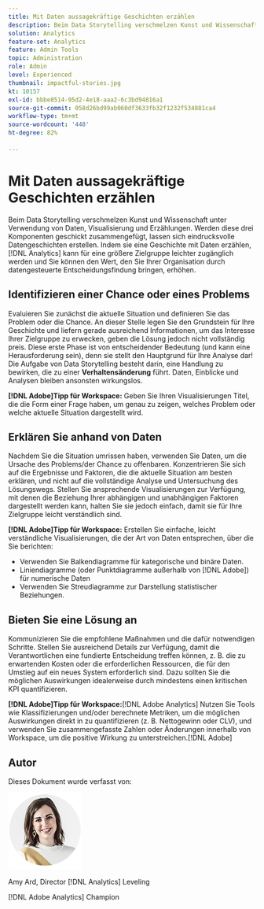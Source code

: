 ```yaml
---
title: Mit Daten aussagekräftige Geschichten erzählen
description: Beim Data Storytelling verschmelzen Kunst und Wissenschaft unter Verwendung von Daten, Visualisierung und Erzählungen.  Werden diese drei Komponenten geschickt zusammengefügt, lassen sich eindrucksvolle Datengeschichten erstellen. Indem sie eine Geschichte mit Daten erzählen, [!DNL Analytics] kann für eine größere Zielgruppe leichter zugänglich werden und Sie können den Wert, den Sie Ihrer Organisation durch datengesteuerte Entscheidungsfindung bringen, erhöhen.
solution: Analytics
feature-set: Analytics
feature: Admin Tools
topic: Administration
role: Admin
level: Experienced
thumbnail: impactful-stories.jpg
kt: 10157
exl-id: bbbe8514-95d2-4e18-aaa2-6c3bd94816a1
source-git-commit: 058d26bd99ab060df3633fb32f1232f534881ca4
workflow-type: tm+mt
source-wordcount: '448'
ht-degree: 82%

---
```


# Mit Daten aussagekräftige Geschichten erzählen

Beim Data Storytelling verschmelzen Kunst und Wissenschaft unter Verwendung von Daten, Visualisierung und Erzählungen.  Werden diese drei Komponenten geschickt zusammengefügt, lassen sich eindrucksvolle Datengeschichten erstellen. Indem sie eine Geschichte mit Daten erzählen, [!DNL Analytics] kann für eine größere Zielgruppe leichter zugänglich werden und Sie können den Wert, den Sie Ihrer Organisation durch datengesteuerte Entscheidungsfindung bringen, erhöhen.

## Identifizieren einer Chance oder eines Problems

Evaluieren Sie zunächst die aktuelle Situation und definieren Sie das Problem oder die Chance. An dieser Stelle legen Sie den Grundstein für Ihre Geschichte und liefern gerade ausreichend Informationen, um das Interesse Ihrer Zielgruppe zu erwecken, geben die Lösung jedoch nicht vollständig preis. Diese erste Phase ist von entscheidender Bedeutung (und kann eine Herausforderung sein), denn sie stellt den Hauptgrund für Ihre Analyse dar!  Die Aufgabe von Data Storytelling besteht darin, eine Handlung zu bewirken, die zu einer **Verhaltensänderung** führt. Daten, Einblicke und Analysen bleiben ansonsten wirkungslos.

**[!DNL Adobe]Tipp für Workspace:** Geben Sie Ihren Visualisierungen Titel, die die Form einer Frage haben, um genau zu zeigen, welches Problem oder welche aktuelle Situation dargestellt wird.

## Erklären Sie anhand von Daten

Nachdem Sie die Situation umrissen haben, verwenden Sie Daten, um die Ursache des Problems/der Chance zu offenbaren. Konzentrieren Sie sich auf die Ergebnisse und Faktoren, die die aktuelle Situation am besten erklären, und nicht auf die vollständige Analyse und Untersuchung des Lösungswegs.  Stellen Sie ansprechende Visualisierungen zur Verfügung, mit denen die Beziehung Ihrer abhängigen und unabhängigen Faktoren dargestellt werden kann, halten Sie sie jedoch einfach, damit sie für Ihre Zielgruppe leicht verständlich sind.

**[!DNL Adobe]Tipp für Workspace:**
Erstellen Sie einfache, leicht verständliche Visualisierungen, die der Art von Daten entsprechen, über die Sie berichten:

* Verwenden Sie Balkendiagramme für kategorische und binäre Daten.
* Liniendiagramme (oder Punktdiagramme außerhalb von [!DNL Adobe]) für numerische Daten
* Verwenden Sie Streudiagramme zur Darstellung statistischer Beziehungen.

## Bieten Sie eine Lösung an

Kommunizieren Sie die empfohlene Maßnahmen und die dafür notwendigen Schritte.  Stellen Sie ausreichend Details zur Verfügung, damit die Verantwortlichen eine fundierte Entscheidung treffen können, z. B. die zu erwartenden Kosten oder die erforderlichen Ressourcen, die für den Umstieg auf ein neues System erforderlich sind. Dazu sollten Sie die möglichen Auswirkungen idealerweise durch mindestens einen kritischen KPI quantifizieren.

**[!DNL Adobe]Tipp für Workspace:**[!DNL Adobe Analytics] Nutzen Sie Tools wie Klassifizierungen und/oder berechnete Metriken, um die möglichen Auswirkungen direkt in zu quantifizieren (z. B. Nettogewinn oder CLV), und verwenden Sie zusammengefasste Zahlen oder Änderungen innerhalb von Workspace, um die positive Wirkung zu unterstreichen.[!DNL Adobe]

## Autor

Dieses Dokument wurde verfasst von:

![Amy Ard](assets/amy-ard-headshot-small.png)

Amy Ard, Director [!DNL Analytics] Leveling

[!DNL Adobe Analytics] Champion
